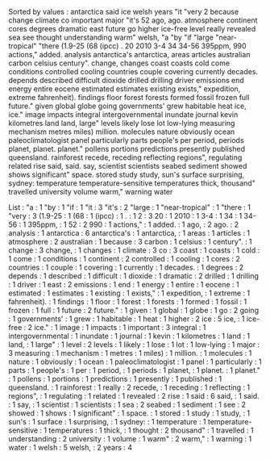 Sorted by values :
antarctica said ice welsh years "it "very 2 because change climate co important major "it's 52 ago, ago. atmosphere continent cores degrees dramatic east future go higher ice-free level really revealed sea see thought understanding warm" welsh, "a "by "if "large "near-tropical" "there (1.9-25 (68 (ipcc) . 20 2010 3-4 34 34-56 395ppm, 990 actions," added. analysis antarctica's antarctica, areas articles australian carbon celsius century". change, changes coast coasts cold come conditions controlled cooling countries couple covering currently decades. depends described difficult dioxide drilled drilling driver emissions end energy entire eocene estimated estimates existing exists," expedition, extreme fahrenheit). findings floor forest forests formed fossil frozen full future." given global globe going governments' grew habitable heat ice, ice." image impacts integral intergovernmental inundate journal kevin kilometres land land, large" levels likely lose lot low-lying measuring mechanism metres miles) million. molecules nature obviously ocean paleoclimatologist panel particularly parts people's per period, periods planet, planet. planet." pollens portions predictions presently published queensland. rainforest recede, receding reflecting regions", regulating related rise said, said. say, scientist scientists seabed sediment showed shows significant" space. stored study study, sun's surface surprising, sydney: temperature temperature-sensitive temperatures thick, thousand" travelled university volume warm," warning water 

List :
"a : 1
"by : 1
"if : 1
"it : 3
"it's : 2
"large : 1
"near-tropical" : 1
"there : 1
"very : 3
(1.9-25 : 1
(68 : 1
(ipcc) : 1
. : 1
2 : 3
20 : 1
2010 : 1
3-4 : 1
34 : 1
34-56 : 1
395ppm, : 1
52 : 2
990 : 1
actions," : 1
added. : 1
ago, : 2
ago. : 2
analysis : 1
antarctica : 6
antarctica's : 1
antarctica, : 1
areas : 1
articles : 1
atmosphere : 2
australian : 1
because : 3
carbon : 1
celsius : 1
century". : 1
change : 3
change, : 1
changes : 1
climate : 3
co : 3
coast : 1
coasts : 1
cold : 1
come : 1
conditions : 1
continent : 2
controlled : 1
cooling : 1
cores : 2
countries : 1
couple : 1
covering : 1
currently : 1
decades. : 1
degrees : 2
depends : 1
described : 1
difficult : 1
dioxide : 1
dramatic : 2
drilled : 1
drilling : 1
driver : 1
east : 2
emissions : 1
end : 1
energy : 1
entire : 1
eocene : 1
estimated : 1
estimates : 1
existing : 1
exists," : 1
expedition, : 1
extreme : 1
fahrenheit). : 1
findings : 1
floor : 1
forest : 1
forests : 1
formed : 1
fossil : 1
frozen : 1
full : 1
future : 2
future." : 1
given : 1
global : 1
globe : 1
go : 2
going : 1
governments' : 1
grew : 1
habitable : 1
heat : 1
higher : 2
ice : 5
ice, : 1
ice-free : 2
ice." : 1
image : 1
impacts : 1
important : 3
integral : 1
intergovernmental : 1
inundate : 1
journal : 1
kevin : 1
kilometres : 1
land : 1
land, : 1
large" : 1
level : 2
levels : 1
likely : 1
lose : 1
lot : 1
low-lying : 1
major : 3
measuring : 1
mechanism : 1
metres : 1
miles) : 1
million. : 1
molecules : 1
nature : 1
obviously : 1
ocean : 1
paleoclimatologist : 1
panel : 1
particularly : 1
parts : 1
people's : 1
per : 1
period, : 1
periods : 1
planet, : 1
planet. : 1
planet." : 1
pollens : 1
portions : 1
predictions : 1
presently : 1
published : 1
queensland. : 1
rainforest : 1
really : 2
recede, : 1
receding : 1
reflecting : 1
regions", : 1
regulating : 1
related : 1
revealed : 2
rise : 1
said : 6
said, : 1
said. : 1
say, : 1
scientist : 1
scientists : 1
sea : 2
seabed : 1
sediment : 1
see : 2
showed : 1
shows : 1
significant" : 1
space. : 1
stored : 1
study : 1
study, : 1
sun's : 1
surface : 1
surprising, : 1
sydney: : 1
temperature : 1
temperature-sensitive : 1
temperatures : 1
thick, : 1
thought : 2
thousand" : 1
travelled : 1
understanding : 2
university : 1
volume : 1
warm" : 2
warm," : 1
warning : 1
water : 1
welsh : 5
welsh, : 2
years : 4
